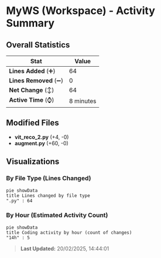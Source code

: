 # MyWS (Workspace) - Activity Summary 

## Overall Statistics

| Stat                   | Value                                                             |
| ---------------------- | ----------------------------------------------------------------- |
| **Lines Added** (➕)   | 64                                          |
| **Lines Removed** (➖) | 0                                        |
| **Net Change** (↕)    | 64                |
| **Active Time** (⌚)   | 8 minutes |


## Modified Files
- **vit_reco_2.py** (+4, -0)
- **augment.py** (+60, -0)

## Visualizations

### By File Type (Lines Changed)

```mermaid
pie showData
title Lines changed by file type
".py" : 64
```

### By Hour (Estimated Activity Count)

```mermaid
pie showData
title Coding activity by hour (count of changes)
"14h" : 5
```


> **Last Updated:** 20/02/2025, 14:44:01